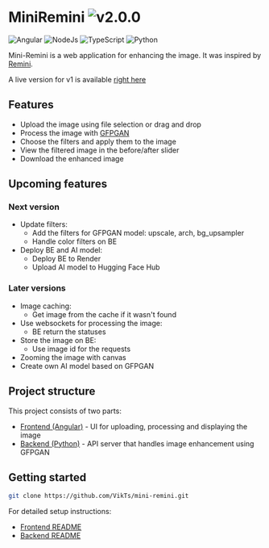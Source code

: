 # MiniRemini ![v2.0.0](https://img.shields.io/badge/v2.0.0-gray)

![Angular](https://img.shields.io/badge/Angular-20.3-red)
![NodeJs](https://img.shields.io/badge/NodeJs-22.19-blue)
![TypeScript](https://img.shields.io/badge/TypeScript-5.9-green)
![Python](https://img.shields.io/badge/Python-3.10-blue)

Mini-Remini is a web application for enhancing the image. It was inspired by [Remini](https://app.remini.ai/).

A live version for v1 is available [right here](https://vikts.github.io/mini-remini/)

## Features
- Upload the image using file selection or drag and drop
- Process the image with [GFPGAN](https://github.com/TencentARC/GFPGAN)
- Choose the filters and apply them to the image
- View the filtered image in the before/after slider
- Download the enhanced image

## Upcoming features
### Next version
- Update filters:
  - Add the filters for GFPGAN model: upscale, arch, bg_upsampler
  - Handle color filters on BE
- Deploy BE and AI model:
  - Deploy BE to Render
  - Upload AI model to Hugging Face Hub

### Later versions
- Image caching:
  - Get image from the cache if it wasn't found
- Use websockets for processing the image:
  - BE return the statuses
- Store the image on BE:
  - Use image id for the requests
- Zooming the image with canvas
- Create own AI model based on GFPGAN

## Project structure

This project consists of two parts:
- [Frontend (Angular)](./frontend/README.md) - UI for uploading, processing and displaying the image
- [Backend (Python)](./backend/README.md) - API server that handles image enhancement using GFPGAN

## Getting started

```bash
git clone https://github.com/VikTs/mini-remini.git
```
For detailed setup instructions:
- [Frontend README](./frontend/README.md)
- [Backend README](./backend/README.md)